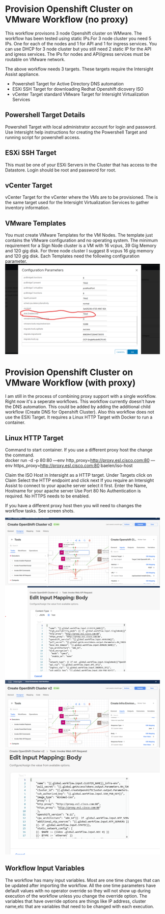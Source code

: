 # Provision Openshift Cluster on VMware Workflow (no proxy)

This workflow provisons 3 node Openshift cluster on WMware. The workflow has been tested using static IPs.For 3 node cluster you need 5 IPs. One for each of the nodes and 1 for API and 1 for ingress services. You can use DHCP for 3 node cluster but you still need 2 static IP for the API and igress services. The IPs for nodes and API/igress services must be routable on VMware network.    

The above workflow needs 3 targets. These targets require the Intersight Assist appliance.
 - Powershell Target for Active Directory DNS automation
 - ESXi SSH Target for downloading Redhat Openshift dicovery ISO
 - vCenter Target standard VMware Target for Intersight Virtualization Services  


## Powershell Target Details

Powershell Target with local administrator account for login and password. Use Intersight help instructions for creating the Powershell Target and running script for powershell access.


## ESXi SSH Target
This must be one of your ESXi Servers in the Cluster that has access to the Datastore. Login should be root and password for root.

## vCenter Target
vCenter Target for the vCenter where the VMs are to be provisioned. The is the same target used for the Intersight Virtualization Services to gather inventory information. 


## VMware Templates

You must create VMware Templates for the VM Nodes. The template just contains the VMware configuration and no operating system. The minimum requirement for a Sign Node cluster is a VM with 16 vcpus, 39 Gig Memory and 120 gig disk. For three node cluster I suggest 8 vcpus 16 gig memory and 120 gig disk. Each Templates need the following configuration parameter. 
![This is an image](images/OCP-VMTemplateparam.png)

# Provision Openshift Cluster on VMware Workflow (with proxy)
I am still in the process of combining proxy support with a single workflow. Right now it's a seperate workflows. This workflow currently doesn't have the DNS automation. This could be added by adding the additional child workflow (Create DNS for Openshift Cluster). Also this workflow does not use the ESXi Target. It requires a Linux HTTP Target with Docker to run a container. 

## Linux HTTP Target

Command to start container. If you use a different proxy host the change the command.  
docker run -d -p 80:80 —env http_proxy=http://proxy.esl.cisco.com:80 —env https_proxy=http://proxy.esl.cisco.com:80  baelen/iso-host

Claim the ISO Host in Intersight as a HTTP target.
Under Targets click on Claim
Select the HTTP endpoint and click next
If you require an Intersight Assist to connect to your apache server select it first.
Enter the Name, Hostname for your apache server
Use Port 80
No Authentication is required.
No HTTPS needs to be enabled.
    
If you have a different proxy host then you will need to changes the workflow tasks. See screen shots. 

![This is an image](images/CreateClusterTaskInputBody.png)
![This is an image](images/CreateClusterProxySettings.png)
![This is an image](images/CreateInfraEnviromentBody.png)
![This is an image](images/CreateInfraEnvironmentProxy.png)

## Workflow Input Variables

The workflow has many input variables. Most are one time changes that can be updated after importing the workflow. All the one time parameters have default values with no operator override so they will not show up during execution of the workflow unless you change the override option. The variables that have override options are things like IP address, cluster name,etc that are variables that need to be changed with each execution. 
